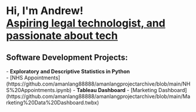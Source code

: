 <h1>Hi, I'm Andrew! <br/><a href="https://github.com/amanlang88888">Aspiring legal technologist, and passionate about tech</a>
</h1>

<h2>Software Development Projects:</h2>
- <b>Exploratory and Descriptive Statistics in Python</b></br>
  - [NHS Appointments] (https://github.com/amanlang88888/amanlangprojectarchive/blob/main/NHS%20Appointments.ipynb)
- <b>Tableau Dashboard</b>
  - [Marketing Dashboard] (https://github.com/amanlang88888/amanlangprojectarchive/blob/main/Marketing%20Data%20Dashboard.twbx)
